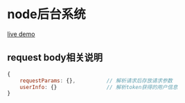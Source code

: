# node后台系统

[live demo](hongchangjun.top)

## request body相关说明
```javascript
{
    requestParams: {},          // 解析请求后存放请求参数
    userInfo: {}                // 解析token获得的用户信息
}
```
